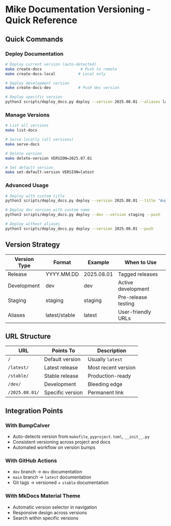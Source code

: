 # Mike Documentation Versioning - Quick Reference

## Quick Commands

### Deploy Documentation
```bash
# Deploy current version (auto-detected)
make create-docs                 # Push to remote
make create-docs-local          # Local only

# Deploy development version  
make create-docs-dev            # Push dev version

# Deploy specific version
python3 scripts/deploy_docs.py deploy --version 2025.08.01 --aliases latest stable --push
```

### Manage Versions
```bash
# List all versions
make list-docs

# Serve locally (all versions)
make serve-docs

# Delete version
make delete-version VERSION=2025.07.01

# Set default version
make set-default-version VERSION=latest
```

### Advanced Usage
```bash
# Deploy with custom title
python3 scripts/deploy_docs.py deploy --version 2025.08.01 --title "August 2025 Release" --push

# Deploy dev version with custom name
python3 scripts/deploy_docs.py deploy --dev --version staging --push

# Deploy without aliases
python3 scripts/deploy_docs.py deploy --version 2025.08.01 --push
```

## Version Strategy

| Version Type | Format | Example | When to Use |
|-------------|--------|---------|-------------|
| Release | YYYY.MM.DD | 2025.08.01 | Tagged releases |
| Development | dev | dev | Active development |
| Staging | staging | staging | Pre-release testing |
| Aliases | latest/stable | latest | User-friendly URLs |

## URL Structure

| URL | Points To | Description |
|-----|-----------|-------------|
| `/` | Default version | Usually `latest` |
| `/latest/` | Latest release | Most recent version |
| `/stable/` | Stable release | Production-ready |
| `/dev/` | Development | Bleeding edge |
| `/2025.08.01/` | Specific version | Permanent link |

## Integration Points

### With BumpCalver
- Auto-detects version from `makefile`, `pyproject.toml`, `__init__.py`
- Consistent versioning across project and docs
- Automated workflow on version bumps

### With GitHub Actions
- `dev` branch → `dev` documentation
- `main` branch → `latest` documentation  
- Git tags → versioned + `stable` documentation

### With MkDocs Material Theme
- Automatic version selector in navigation
- Responsive design across versions
- Search within specific versions
